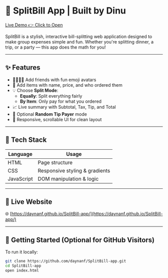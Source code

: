 # 💸 SplitBill App | Built by Dinu

[Live Demo 👉 Click to Open](https://daynanf.github.io/SplitBill-app/)

SplitBill is a stylish, interactive bill-splitting web application designed to make group expenses simple and fun. Whether you're splitting dinner, a trip, or a party — this app does the math for you!

---

## ✨ Features

- 👨‍👩‍👧‍👦 Add friends with fun emoji avatars
- 🧾 Add items with name, price, and who ordered them
- 💡 Choose **Split Mode**:
  - **Equally**: Split everything fairly
  - **By Item**: Only pay for what you ordered
- 📈 Live summary with Subtotal, Tax, Tip, and Total
- 🎲 Optional **Random Tip Payer** mode
- 📱 Responsive, scrollable UI for clean layout

---

## 🧰 Tech Stack

| Language | Usage       |
|----------|-------------|
| HTML     | Page structure |
| CSS      | Responsive styling & gradients |
| JavaScript | DOM manipulation & logic |

---

## 🔗 Live Website

🌐 [https://daynanf.github.io/SplitBill-app/](https://daynanf.github.io/SplitBill-app/)

---

## 🚀 Getting Started (Optional for GitHub Visitors)

To run it locally:

```bash
git clone https://github.com/daynanf/SplitBill-app.git
cd SplitBill-app
open index.html
